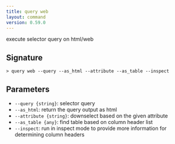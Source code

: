 ```yaml
---
title: query web
layout: command
version: 0.59.0
---
```


execute selector query on html/web

## Signature

```> query web --query --as_html --attribute --as_table --inspect```

## Parameters

 -  `--query {string}`: selector query
 -  `--as_html`: return the query output as html
 -  `--attribute {string}`: downselect based on the given attribute
 -  `--as_table {any}`: find table based on column header list
 -  `--inspect`: run in inspect mode to provide more information for determining column headers

